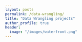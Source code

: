```yaml
---
layout: posts
permalink: /data-wrangling/
title: "Data Wrangling projects"
author_profile: true
header:
  image: "/images/waterfront.png"
---
```



